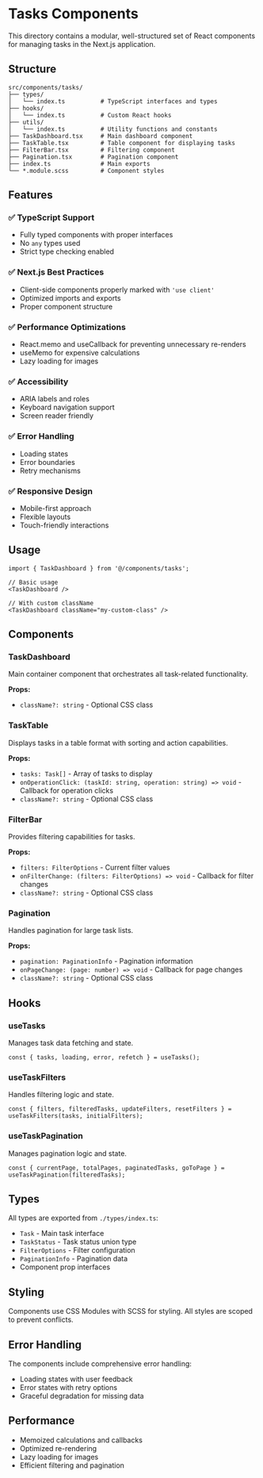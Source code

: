 # Tasks Components

This directory contains a modular, well-structured set of React components for managing tasks in the Next.js application.

## Structure

```
src/components/tasks/
├── types/
│   └── index.ts          # TypeScript interfaces and types
├── hooks/
│   └── index.ts          # Custom React hooks
├── utils/
│   └── index.ts          # Utility functions and constants
├── TaskDashboard.tsx     # Main dashboard component
├── TaskTable.tsx         # Table component for displaying tasks
├── FilterBar.tsx         # Filtering component
├── Pagination.tsx        # Pagination component
├── index.ts              # Main exports
└── *.module.scss         # Component styles
```

## Features

### ✅ TypeScript Support
- Fully typed components with proper interfaces
- No `any` types used
- Strict type checking enabled

### ✅ Next.js Best Practices
- Client-side components properly marked with `'use client'`
- Optimized imports and exports
- Proper component structure

### ✅ Performance Optimizations
- React.memo and useCallback for preventing unnecessary re-renders
- useMemo for expensive calculations
- Lazy loading for images

### ✅ Accessibility
- ARIA labels and roles
- Keyboard navigation support
- Screen reader friendly

### ✅ Error Handling
- Loading states
- Error boundaries
- Retry mechanisms

### ✅ Responsive Design
- Mobile-first approach
- Flexible layouts
- Touch-friendly interactions

## Usage

```tsx
import { TaskDashboard } from '@/components/tasks';

// Basic usage
<TaskDashboard />

// With custom className
<TaskDashboard className="my-custom-class" />
```

## Components

### TaskDashboard
Main container component that orchestrates all task-related functionality.

**Props:**
- `className?: string` - Optional CSS class

### TaskTable
Displays tasks in a table format with sorting and action capabilities.

**Props:**
- `tasks: Task[]` - Array of tasks to display
- `onOperationClick: (taskId: string, operation: string) => void` - Callback for operation clicks
- `className?: string` - Optional CSS class

### FilterBar
Provides filtering capabilities for tasks.

**Props:**
- `filters: FilterOptions` - Current filter values
- `onFilterChange: (filters: FilterOptions) => void` - Callback for filter changes
- `className?: string` - Optional CSS class

### Pagination
Handles pagination for large task lists.

**Props:**
- `pagination: PaginationInfo` - Pagination information
- `onPageChange: (page: number) => void` - Callback for page changes
- `className?: string` - Optional CSS class

## Hooks

### useTasks
Manages task data fetching and state.

```tsx
const { tasks, loading, error, refetch } = useTasks();
```

### useTaskFilters
Handles filtering logic and state.

```tsx
const { filters, filteredTasks, updateFilters, resetFilters } = useTaskFilters(tasks, initialFilters);
```

### useTaskPagination
Manages pagination logic and state.

```tsx
const { currentPage, totalPages, paginatedTasks, goToPage } = useTaskPagination(filteredTasks);
```

## Types

All types are exported from `./types/index.ts`:

- `Task` - Main task interface
- `TaskStatus` - Task status union type
- `FilterOptions` - Filter configuration
- `PaginationInfo` - Pagination data
- Component prop interfaces

## Styling

Components use CSS Modules with SCSS for styling. All styles are scoped to prevent conflicts.

## Error Handling

The components include comprehensive error handling:
- Loading states with user feedback
- Error states with retry options
- Graceful degradation for missing data

## Performance

- Memoized calculations and callbacks
- Optimized re-rendering
- Lazy loading for images
- Efficient filtering and pagination
